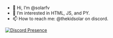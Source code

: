 - 👋 Hi, I’m @solarfv
- 👀 I’m interested in HTML, JS, and PY.
- 📫 How to reach me: @thekidsolar on discord.
  
[![Discord Presence](https://lanyard.cnrad.dev/api/1167562687337746492)](https://discord.com/users/1167562687337746492)

<!---
nahsolar/nahsolar is a ✨ special ✨ repository because its `README.md` (this file) appears on your GitHub profile.
You can click the Preview link to take a look at your changes.
--->
